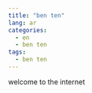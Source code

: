 ```yaml
---
title: "ben ten"
lang: ar
categories:
  - en
  - ben ten
tags:
  - ben ten
---
```

welcome to the internet